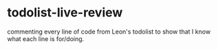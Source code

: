 # todolist-live-review

commenting every line of code from Leon's todolist to show that I know what each line is for/doing.
